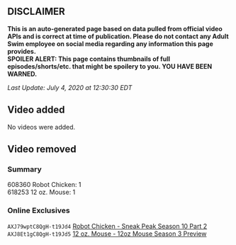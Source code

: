 ## DISCLAIMER
**This is an auto-generated page based on data pulled from official video APIs and is correct at time of publication. Please do not contact any Adult Swim employee on social media regarding any information this page provides.**  
**SPOILER ALERT: This page contains thumbnails of full episodes/shorts/etc. that might be spoilery to you. YOU HAVE BEEN WARNED.**  

_Last Update: July 4, 2020 at 12:30:30 EDT_
## Video added
No videos were added.  
## Video removed
### Summary
608360 Robot Chicken: 1  
618253 12 oz. Mouse: 1  
### Online Exclusives
`AXJ79wptC8QgH-t19Jd4` [Robot Chicken - Sneak Peak Season 10 Part 2](https://www.adultswim.com/videos/robot-chicken/sneak-peak-season-10-part-2)  
`AXJ8Et1gC8QgH-t19Jd5` [12 oz. Mouse - 12oz Mouse Season 3 Preview](https://www.adultswim.com/videos/12-oz-mouse/12-oz-mouse-season-3-preview)  
